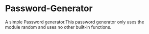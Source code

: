 # Password-Generator
A simple Password generator.This password generator only uses the module random and uses no other built-in functions.
